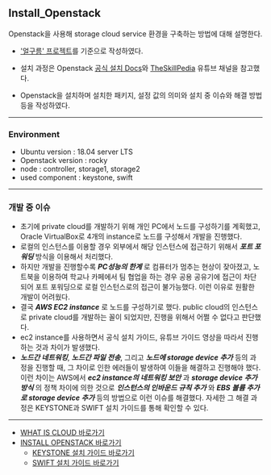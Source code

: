 ## Install_Openstack

Openstack을 사용해 storage cloud service 환경을 구축하는 방법에 대해 설명한다.


* ['얼구름' 프로젝트](https://github.com/KwakSeungeun/MediaProject)를 기준으로 작성하였다. 

* 설치 과정은 Openstack [공식 설치 Docs](https://docs.openstack.org/rocky/install/)와 [TheSkillPedia](https://www.youtube.com/playlist?list=PLbPTI55vtiGvUxCA8sObjkoqJvRh06OlZ) 유튜브 채널을 참고했다.

* Openstack을 설치하며 설치한 패키지, 설정 값의 의미와 설치 중 이슈와 해결 방법 등을 작성하였다. 

---

### Environment

* Ubuntu version : 18.04 server LTS
* Openstack version : rocky
* node : controller, storage1, storage2
* used component : keystone, swift

---

### 개발 중 이슈
- 초기에 private cloud를 개발하기 위해 개인 PC에서 노드를 구성하기를 계획했고, Oracle VirtualBox로 4개의 instance로 노드를 구성해서 개발을 진행했다.
- 로컬의 인스턴스를 이용할 경우 외부에서 해당 인스턴스에 접근하기 위해서 _**포트 포워딩**_ 방식을 이용해서 처리했다.
- 하지만 개발을 진행할수록 _**PC성능의 한계**_ 로 컴퓨터가 멈추는 현상이 잦아졌고, 노트북을 이용하여 학교나 카페에서 팀 협업을 하는 경우 공용 공유기에 접근이 차단되어 포트 포워딩으로 로컬 인스턴스로의 접근이 불가능했다. 이런 이유로 원활한 개발이 어려웠다.
- 결국 _**AWS EC2 instance**_ 로 노드를 구성하기로 했다. public cloud의 인스턴스로 private cloud를 개발하는 꼴이 되었지만, 진행을 위해서 어쩔 수 없다고 판단했다.
- ec2 instance를 사용하면서 공식 설치 가이드, 유튜브 가이드 영상을 따라서 진행하는 것과 차이가 발생했다. 
- _**노드간 네트워킹**_, _**노드간 파일 전송**_, 그리고 _**노드에 storage device 추가**_ 등의 과정을 진행할 때, 그 차이로 인한 에러들이 발생하여 이들을 해결하고 진행해야 했다. 이런 차이는 AWS에서 _**ec2 instance의 네트워킹 보안**_ 과 _**storage device 추가 방식**_ 의 정책 차이에 의한 것으로 _**인스턴스의 인바운드 규칙 추가**_ 와 _**EBS 볼륨 추가로 storage device 추가**_ 등의 방법으로 이런 이슈를 해결했다. 
자세한 그 해결 과정은 KEYSTONE과 SWIFT 설치 가이드를 통해 확인할 수 있다.
---
- [WHAT IS CLOUD 바로가기](https://github.com/KwakSeungeun/Install_Openstack/tree/master/What%20_is_CLOUD)
- [INSTALL OPENSTACK 바로가기](https://github.com/KwakSeungeun/Install_Openstack/tree/master/Install_OEPNSTACK)
  - [KEYSTONE 설치 가이드 바로가기](https://github.com/KwakSeungeun/Install_Openstack/blob/master/Install_OEPNSTACK/KEYSTONE.md)
  - [SWIFT 설치 가이드 바로가기](https://github.com/KwakSeungeun/Install_Openstack/blob/master/Install_OEPNSTACK/SWIFT.md)
